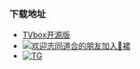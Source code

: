 ###  下载地址
 - [TVbox开源版](https://wws.lanzouv.com/b03j4ulyh#999)    
 - [![欢迎志同道合的朋友加入🐧裙](https://pub.idqqimg.com/wpa/images/group.png)](https://qm.qq.com/cgi-bin/qm/qr?k=x5xd1mQ5RoOxXnht0z-LlZc9zTdMfZ5c&jump_from=webapi&authKey=IMgsNTZ8Q3QSCOfsgGYXjKV5KfBml0mEEsqhM9qa4eBBCll0VWPPoXB9g7+tAGpm)
 - [![TG](https://jihulab.com/yoursmile66/TVBox/-/raw/master/TG.png?inline=false)](https://t.me/zhongnanganhuoku)
